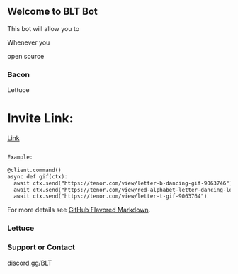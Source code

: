 ## Welcome to BLT Bot

This bot will allow you to

Whenever you

open source

### Bacon

Lettuce

# Invite Link:

[Link](https://discord.com/api/oauth2/authorize?client_id=814691322639286292&permissions=2112&scope=bot)


```markdown

Example:

@client.command()
async def gif(ctx):
  await ctx.send("https://tenor.com/view/letter-b-dancing-gif-9063746")
  await ctx.send("https://tenor.com/view/red-alphabet-letter-dancing-letter-l-cartoons-gif-12084376")
  await ctx.send("https://tenor.com/view/letter-t-gif-9063764")
```

For more details see [GitHub Flavored Markdown](https://guides.github.com/features/mastering-markdown/).

### Lettuce


### Support or Contact

discord.gg/BLT
